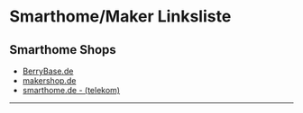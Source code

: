 # Smarthome/Maker Linksliste

## Smarthome Shops

- [BerryBase.de][1]
- [makershop.de][2]
- [smarthome.de - (telekom)][3]
----
[1]: https://berrybase.de
[2]: https://makershop.de
[3]: https://www.smarthome.de
